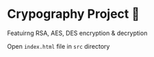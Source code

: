# Crypography Project 🧾

Featuirng RSA, AES, DES encryption & decryption

Open `index.html` file in `src` directory
